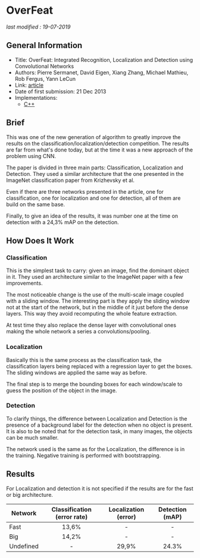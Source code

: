 # OverFeat

_last modified : 19-07-2019_

## General Information

- Title: OverFeat: Integrated Recognition, Localization and Detection using Convolutional Networks
- Authors: Pierre Sermanet, David Eigen, Xiang Zhang, Michael Mathieu, Rob Fergus, Yann LeCun
- Link: [article](https://arxiv.org/abs/1312.6229)
- Date of first submission: 21 Dec 2013
- Implementations:
    - [C++](https://github.com/sermanet/OverFeat)

## Brief

This was one of the new generation of algorithm to greatly improve the results on the classification/localization/detection competition. The results are far from what's done today, but at the time it was a new approach of the problem using CNN.

The paper is divided in three main parts: Classification, Localization and Detection. They used a similar architecture that the one presented in the ImageNet classification paper from Krizhevsky et al.

Even if there are three networks presented in the article, one for classification, one for localization and one for detection, all of them are build on the same base.

Finally, to give an idea of the results, it was number one at the time on detection with a 24,3% mAP on the detection.

## How Does It Work

### Classification

This is the simplest task to carry: given an image, find the dominant object in it. They used an architecture similar to the ImageNet paper with a few improvements.

The most noticeable change is the use of the multi-scale image coupled with a sliding window. The interesting part is they apply the sliding window not at the start of the network, but in the middle of it just before the dense layers. This way they avoid recomputing the whole feature extraction.

At test time they also replace the dense layer with convolutional ones making the whole network a series a convolutions/pooling.

### Localization

Basically this is the same process as the classification task, the classification layers being replaced with a regression layer to get the boxes. The sliding windows are applied the same way as before.

The final step is to merge the bounding boxes for each window/scale to guess the position of the object in the image.

### Detection

To clarify things, the difference between Localization and Detection is the presence of a background label for the detection when no object is present. It is also to be noted that for the detection task, in many images, the objects can be much smaller.

The network used is the same as for the Localization, the difference is in the training. Negative training is performed with bootstrapping.


## Results

For Localization and detection it is not specified if the results are for the fast or big architecture.

|Network|Classification (error rate)|Localization (error)|Detection (mAP)|
|-|:-------------------------:|:------------------:|:-------------:|
|Fast|13,6%|-|-|
|Big |14,2%|-|-|
|Undefined|-|29,9%|24.3%|

